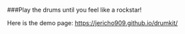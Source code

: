 ###Play the drums until you feel like a rockstar!

Here is the demo page: https://jericho909.github.io/drumkit/

